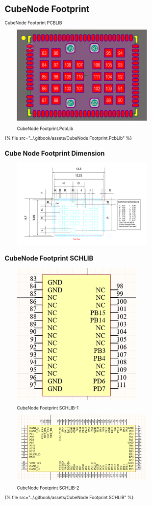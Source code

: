 # CubeNode Footprint

CubeNode Footprint PCBLIB

<figure><img src="../.gitbook/assets/CubeNode Footprint PCBLIB.png" alt=""><figcaption><p>CubeNode Footprint.PcbLib</p></figcaption></figure>

{% file src="../.gitbook/assets/CubeNode Footprint.PcbLib" %}

## Cube Node Footprint Dimension



<figure><img src="../.gitbook/assets/Cube Node Footprint Dimension.png" alt=""><figcaption></figcaption></figure>

## CubeNode Footprint SCHLIB

<figure><img src="../.gitbook/assets/CubeNode Footprint SCHLIB-2.png" alt=""><figcaption><p>CubeNode Footprint SCHLIB-1</p></figcaption></figure>



<figure><img src="../.gitbook/assets/CubeNode Footprint SCHLIB-1.png" alt=""><figcaption><p>CubeNode Footprint SCHLIB-2</p></figcaption></figure>

{% file src="../.gitbook/assets/CubeNode Footprint.SCHLIB" %}
